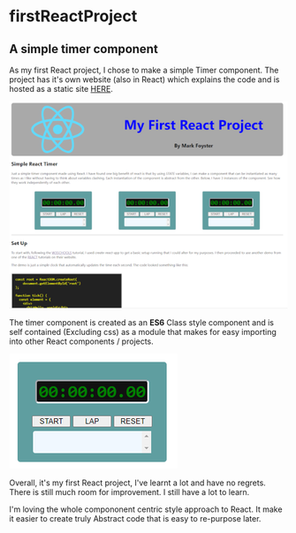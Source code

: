 # firstReactProject
## A simple timer component

As my first React project, I chose to make a simple Timer component. The project has it's own website (also in React) which explains the code and is hosted as a static site [HERE](https://first-react.markfoyster.co.uk/).

![Screen Shot of website](pageScreenshot.png)

The timer component is created as an **ES6** Class style component and is self contained (Excluding css) as a module that makes for easy importing into other React components / projects.

![Screen Shot of timer component](timerScreenshot.png)

Overall, it's my first React project, I've learnt a lot and have no regrets. There is still much room for improvement. I still have a lot to learn.

I'm loving the whole compononent centric style approach to React. It make it easier to create truly Abstract code that is easy to re-purpose later.